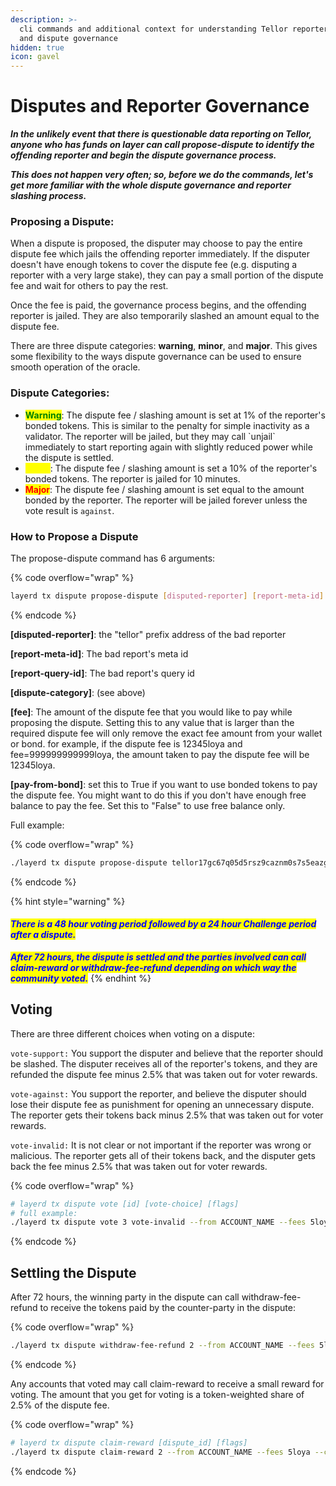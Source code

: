 ```yaml
---
description: >-
  cli commands and additional context for understanding Tellor reporter slashing
  and dispute governance
hidden: true
icon: gavel
---
```


# Disputes and Reporter Governance

_**In the unlikely event that there is questionable data reporting on Tellor, anyone who has funds on layer can call propose-dispute to identify the offending reporter and begin the dispute governance process.**_&#x20;

_**This does not happen very often; so, before we do the commands, let's get more familiar with the whole dispute governance and reporter slashing process.**_

### Proposing a Dispute:

When a dispute is proposed, the disputer may choose to pay the entire dispute fee which jails the offending reporter immediately. If the disputer doesn't have enough tokens to cover the dispute fee (e.g. disputing a reporter with a very large stake), they can pay a small portion of the dispute fee and wait for others to pay the rest.&#x20;

Once the fee is paid, the governance process begins, and the offending reporter is jailed. They are also temporarily slashed an amount equal to the dispute fee.

There are three dispute categories: **warning**, **minor**, and **major**. This gives some flexibility to the ways dispute governance can be used to ensure smooth operation of the oracle.

### Dispute Categories:

* <mark style="color:green;">**Warning**</mark>: The dispute fee / slashing amount is set at 1% of the reporter's bonded tokens. This is similar to the penalty for simple inactivity as a validator. The reporter will be jailed, but they may call \`unjail\` immediately to start reporting again with slightly reduced power while the dispute is settled.
* <mark style="color:yellow;">**Minor**</mark>:  The dispute fee / slashing amount is set a 10% of the reporter's bonded tokens. The reporter is jailed for 10 minutes.&#x20;
* <mark style="color:red;">**Major**</mark>: The dispute fee / slashing amount is set equal to the amount bonded by the reporter. The reporter will be jailed forever unless the vote result is `against`.

### How to Propose a Dispute

The propose-dispute command has 6 arguments:

{% code overflow="wrap" %}
```sh
layerd tx dispute propose-dispute [disputed-reporter] [report-meta-id] [report-query-id] [dispute-category] [fee] [pay-from-bond] [flags]
```
{% endcode %}

**\[disputed-reporter]**: the "tellor" prefix address of the bad reporter

**\[report-meta-id]**: The bad report's meta id

**\[report-query-id]**: The bad report's query id

**\[dispute-category]**: (see above)

**\[fee]**: The amount of the dispute fee that you would like to pay while proposing the dispute. Setting this to any value that is larger than the required dispute fee will only remove the exact fee amount from your wallet or bond. for example, if the dispute fee is 12345loya and fee=999999999999loya, the amount taken to pay the dispute fee will be 12345loya.

**\[pay-from-bond]**: set this to True if you want to use bonded tokens to pay the dispute fee. You might want to do this if you don't have enough free balance to pay the fee. Set this to "False" to use free balance only.

Full example:

{% code overflow="wrap" %}
```sh
./layerd tx dispute propose-dispute tellor17gc67q05d5rsz9caznm0s7s5eazg2e3fkk8e 109136 0x0d12ad49193163bbbeff4e6db8294ced23ff8605359fd66799d4e25a3a0e3a warning 555555000000loya false --from ACCOUNT_NAME --gas 500000 --fees 15loya  --chain-id layertest-4 --yes
```
{% endcode %}

{% hint style="warning" %}
#### _<mark style="color:blue;">There is a 48 hour voting period followed by a 24 hour Challenge period after a dispute.</mark>_

_<mark style="color:blue;">**After 72 hours, the dispute is settled and the parties involved can call claim-reward or withdraw-fee-refund depending on which way the community voted.**</mark>_
{% endhint %}

## Voting

There are three different choices when voting on a dispute:

`vote-support:`  You support the disputer and believe that the reporter should be slashed. The disputer receives all of the reporter's tokens, and they are refunded the dispute fee minus 2.5% that was taken out for voter rewards.

`vote-against:` You support the reporter, and believe the disputer should lose their dispute fee as punishment for opening an unnecessary dispute. The reporter gets their tokens back minus 2.5% that was taken out for voter rewards.&#x20;

`vote-invalid:` It is not clear or not important if the reporter was wrong or malicious. The reporter gets all of their tokens back, and the disputer gets back the fee minus 2.5% that was taken out for voter rewards.

{% code overflow="wrap" %}
```sh
# layerd tx dispute vote [id] [vote-choice] [flags]
# full example:
./layerd tx dispute vote 3 vote-invalid --from ACCOUNT_NAME --fees 5loya --chain-id layertest-4
```
{% endcode %}

## Settling the Dispute

After 72 hours, the winning party in the dispute can call withdraw-fee-refund to receive the tokens paid by the counter-party in the dispute:

{% code overflow="wrap" %}
```sh
./layerd tx dispute withdraw-fee-refund 2 --from ACCOUNT_NAME --fees 5loya --chain-id layertest-4
```
{% endcode %}

Any accounts that voted may call claim-reward to receive a small reward for voting. The amount that you get for voting is a token-weighted share of 2.5% of the dispute fee.

{% code overflow="wrap" %}
```sh
# layerd tx dispute claim-reward [dispute_id] [flags]
./layerd tx dispute claim-reward 2 --from ACCOUNT_NAME --fees 5loya --chain-id layertest-4
```
{% endcode %}
